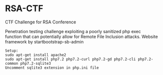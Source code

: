 # RSA-CTF
CTF Challenge for RSA Conference

Penetration testing challenge exploiting a poorly sanitized php exec function that can potentially allow for Remote File Inclusion attacks. Website framework by startbootstrap-sb-admin 

```
Setup:
sudo apt-get install apache2
sudo apt-get install php7.2 php7.2-curl php7.2-gd php7.2-cli php7.2-common php7.2-sqlite3
Uncomment sqlite3 extension in php.ini file
```


